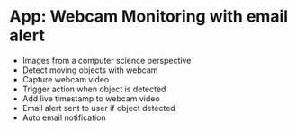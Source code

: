 # App: Webcam Monitoring with email alert
- Images from a computer science perspective
- Detect moving objects with webcam
- Capture webcam video
- Trigger action when object is detected
- Add live timestamp to webcam video
- Email alert sent to user if object detected
- Auto email notification
